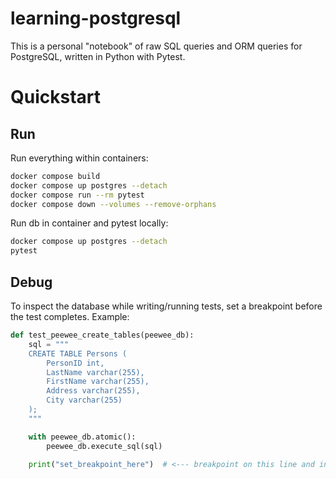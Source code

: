 # learning-postgresql

This is a personal "notebook" of raw SQL queries and ORM queries for PostgreSQL,
written in Python with Pytest.

# Quickstart

## Run

Run everything within containers:

```bash
docker compose build
docker compose up postgres --detach
docker compose run --rm pytest
docker compose down --volumes --remove-orphans
```

Run db in container and pytest locally:

```bash
docker compose up postgres --detach
pytest
```

## Debug

To inspect the database while writing/running tests, set a breakpoint
before the test completes. Example:

```python
def test_peewee_create_tables(peewee_db):
    sql = """
    CREATE TABLE Persons (
        PersonID int,
        LastName varchar(255),
        FirstName varchar(255),
        Address varchar(255),
        City varchar(255)
    );
    """

    with peewee_db.atomic():
        peewee_db.execute_sql(sql)

    print("set_breakpoint_here")  # <--- breakpoint on this line and inspect db
```
